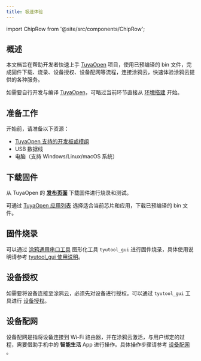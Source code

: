 ```yaml
---
title: 极速体验
---
```


import ChipRow from '@site/src/components/ChipRow';

## 概述

本文档旨在帮助开发者快速上手 [TuyaOpen](https://github.com/tuya/TuyaOpen) 项目，使用已预编译的 bin 文件，完成固件下载、烧录、设备授权、设备配网等流程，连接涂鸦云，快速体验涂鸦云提供的各种服务。

如需要自行开发与编译 [TuyaOpen](https://github.com/tuya/TuyaOpen)，可略过当前环节直接从 [环境搭建](./enviroment-setup.md) 开始。

## 准备工作

开始前，请准备以下资源：
 - [TuyaOpen 支持的开发板或模组](../hardware-specific/index.md#硬件平台)
 - USB 数据线
 - 电脑（支持 Windows/Linux/macOS 系统）

## 下载固件

从 TuyaOpen 的 **[发布页面](https://github.com/tuya/TuyaOpen/releases)** 下载固件进行烧录和测试。

可通过 [TuyaOpen 应用列表](../applications/index.md#tuyaopen#应用列表) 选择适合当前芯片和应用，下载已预编译的 bin 文件。

## 固件烧录

可以通过 [涂鸦通用串口工具](https://www.tuyaopen.ai/zh/tools/tyutool) 图形化工具 `tyutool_gui` 进行固件烧录，具体使用说明请参考 [tyutool_gui 使用说明](../tos-tools/tools-tyutool.md#固件烧录)。

## 设备授权

如需要将设备连接至涂鸦云，必须先对设备进行授权。可以通过 `tyutool_gui` 工具进行 [设备授权](./equipment-authorization.md)。

## 设备配网

设备配网是指将设备连接到 Wi-Fi 路由器，并在涂鸦云激活，与用户绑定的过程，需要借助手机中的 **智能生活** App 进行操作。具体操作步骤请参考 [设备配网](./device-network-configuration.md) 。

